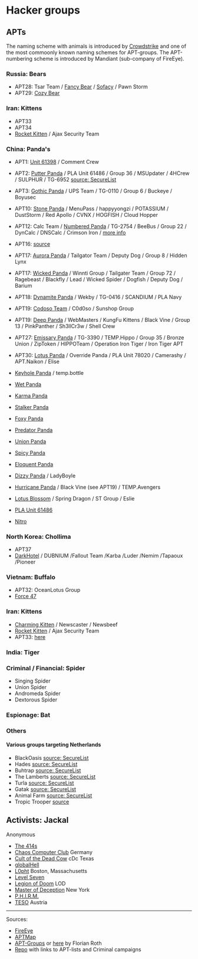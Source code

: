# Hacker groups

## APTs

The naming scheme with animals is introduced by [Crowdstrike](https://www.crowdstrike.com/) and one of the most commoonly known naming schemes for APT-groups.
The APT-numbering scheme is introduced by Mandiant (sub-company of FireEye).

### Russia: Bears
* APT28: Tsar Team / [Fancy Bear](https://en.wikipedia.org/wiki/Fancy_Bear) / [Sofacy](https://securelist.com/threats-in-the-netherlands/88185/) / Pawn Storm
* APT29: [Cozy Bear](https://en.wikipedia.org/wiki/Cozy_Bear)

### Iran: Kittens
* APT33
* APT34
* [Rocket Kitten](https://en.wikipedia.org/wiki/Rocket_Kitten) / Ajax Security Team


### China: Panda's
* APT1: [Unit 61398](https://en.wikipedia.org/wiki/PLA_Unit_61398) / Comment Crew
* APT2: [Putter Panda](https://aptmap.netlify.com/#Putter%20Panda) / PLA Unit 61486 / Group 36 / MSUpdater / 4HCrew / SULPHUR / TG-6952 [source: SecureList](https://securelist.com/threats-in-the-netherlands/88185/)
* APT3: [Gothic Panda](https://aptmap.netlify.com/#UPS) / UPS Team / TG-0110 / Group 6 / Buckeye / Boyusec  
* APT10: [Stone Panda](https://aptmap.netlify.com/#Stone%20Panda) / MenuPass / happyyongzi / POTASSIUM / DustStorm / Red Apollo / CVNX / HOGFISH / Cloud Hopper
* APT12: Calc Team / [Numbered Panda](https://en.wikipedia.org/wiki/Numbered_Panda) / TG-2754 / BeeBus / Group 22 / DynCalc / DNSCalc / Crimson Iron / [more info](https://aptmap.netlify.com/#IXESHE)
* APT16: [source](https://aptmap.netlify.com/#APT%2016)
* APT17: [Aurora Panda](https://aptmap.netlify.com/#Aurora%20Panda) / Tailgator Team / Deputy Dog / Group 8 / Hidden Lynx
* APT17: [Wicked Panda](https://aptmap.netlify.com/#Axiom) / Winnti Group / Tailgater Team / Group 72 / Ragebeast / Blackfly / Lead / Wicked Spider / Dogfish / Deputy Dog / Barium
* APT18: [Dynamite Panda](https://aptmap.netlify.com/#Wekby) / Wekby / TG-0416 / SCANDIUM / PLA Navy
* APT19: [Codoso Team](https://aptmap.netlify.com/#Codoso) / C0d0so / Sunshop Group
* APT19: [Deep Panda](https://aptmap.netlify.com/#Shell%20Crew) / WebMasters / KungFu Kittens /  Black Vine / Group 13 / PinkPanther / Sh3llCr3w / Shell Crew
* APT27: [Emissary Panda](https://aptmap.netlify.com/#Emissary%20Panda) / TG-3390 / TEMP.Hippo / Group 35 / Bronze Union / ZipToken / HIPPOTeam / Operation Iron Tiger / Iron Tiger APT
* APT30: [Lotus Panda](https://aptmap.netlify.com/#Naikon) / Override Panda / PLA Unit 78020 / Camerashy / APT.Naikon / Elise
* [Keyhole Panda](https://aptmap.netlify.com/#Keyhole%20Panda) / temp.bottle
* [Wet Panda](https://aptmap.netlify.com/#Wet%20Panda)
* [Karma Panda](https://aptmap.netlify.com/#Karma%20Panda)
* [Stalker Panda](https://aptmap.netlify.com/#Stalker%20Panda)
* [Foxy Panda](https://aptmap.netlify.com/#Foxy%20Panda)
* [Predator Panda](https://aptmap.netlify.com/#Predator%20Panda)
* [Union Panda](https://aptmap.netlify.com/#Union%20Panda)
* [Spicy Panda](https://aptmap.netlify.com/#Spicy%20Panda)
* [Eloquent Panda](https://aptmap.netlify.com/#Eloquent%20Panda)
* [Dizzy Panda](https://aptmap.netlify.com/#Dizzy%20Panda) / LadyBoyle
* [Hurricane Panda](https://aptmap.netlify.com/#Hurricane%20Panda) / Black Vine (see APT19) / TEMP.Avengers

* [Lotus Blossom](https://aptmap.netlify.com/#Lotus%20Blossom) / Spring Dragon / ST Group / Eslie
* [PLA Unit 61486](https://en.wikipedia.org/wiki/PLA_Unit_61486)
* [Nitro](https://aptmap.netlify.com/#Nitro)


### North Korea: Chollima
* APT37
* [DarkHotel](https://aptmap.netlify.com/#DarkHotel) / DUBNIUM /Fallout Team /Karba /Luder /Nemim /Tapaoux /Pioneer

### Vietnam: Buffalo
* APT32: OceanLotus Group
* [Force 47](https://en.wikipedia.org/wiki/Force_47)

### Iran: Kittens
* [Charming Kitten](https://attack.mitre.org/groups/G0058/) / Newscaster / Newsbeef
* [Rocket Kitten](https://en.wikipedia.org/wiki/Rocket_Kitten) / Ajax Security Team
* APT33: [here](https://aptmap.netlify.com/#APT33)


### India: Tiger

### Criminal / Financial: Spider
* Singing Spider
* Union Spider
* Andromeda Spider
* Dextorous Spider

### Espionage: Bat

### Others

#### Various groups targeting Netherlands
* BlackOasis [source: SecureList](https://securelist.com/threats-in-the-netherlands/88185/)
* Hades [source: SecureList](https://securelist.com/threats-in-the-netherlands/88185/)
* Buhtrap [source: SecureList](https://securelist.com/threats-in-the-netherlands/88185/)
* The Lamberts [source: SecureList](https://securelist.com/threats-in-the-netherlands/88185/)
* Turla [source: SecureList](https://securelist.com/threats-in-the-netherlands/88185/)
* Gatak [source: SecureList](https://securelist.com/threats-in-the-netherlands/88185/)
* Animal Farm [source: SecureList](https://securelist.com/threats-in-the-netherlands/88185/)
* Tropic Trooper [source](https://aptmap.netlify.com/#Tropic%20Trooper)



## Activists: Jackal
Anonymous

* [The 414s](https://en.wikipedia.org/wiki/The_414s)
* [Chaos Computer Club](https://en.wikipedia.org/wiki/Chaos_Computer_Club) Germany
* [Cult of the Dead Cow](https://en.wikipedia.org/wiki/Cult_of_the_Dead_Cow) cDc Texas
* [globalHell](https://en.wikipedia.org/wiki/GlobalHell) 
* [L0pht](https://en.wikipedia.org/wiki/L0pht) Boston, Massachusetts
* [Level Seven](https://en.wikipedia.org/wiki/Level_Seven_(hacking_group))
* [Legion of Doom](https://en.wikipedia.org/wiki/Legion_of_Doom_(hacking)) LOD
* [Master of Deception](https://en.wikipedia.org/wiki/Masters_of_Deception) New York
* [P.H.I.R.M.](https://en.wikipedia.org/wiki/P.H.I.R.M.)
* [TESO](https://en.wikipedia.org/wiki/TESO_(Austrian_hacker_group)) Austria

-----------------------------------------------------
Sources: 
* [FireEye](https://www.fireeye.com/current-threats/apt-groups.html)
* [APTMap](https://aptmap.netlify.com/)
* [APT-Groups](https://apt.threattracking.com/) or [here](https://docs.google.com/spreadsheets/u/0/d/1H9_xaxQHpWaa4O_Son4Gx0YOIzlcBWMsdvePFX68EKU/pubhtml#) by Florian Roth
* [Repo](https://github.com/CyberMonitor/APT_CyberCriminal_Campagin_Collections) with links to APT-lists and Criminal campaigns